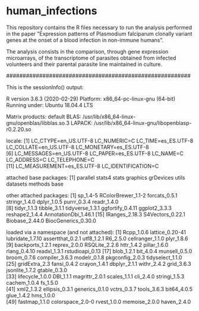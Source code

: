 # human_infections

This repository contains the R files necessary to run the analysis performed in the paper "Expression patterns of Plasmodium falciparum clonally variant genes at the onset of a blood infection in non-immune humans".

The analysis consists in the comparison, through gene expression microarrays, of the transcriptome of parasites obtained from infected volunteers and their parental parasite line maintained in culture.



########################################################

This is the sessionInfo() output:

R version 3.6.3 (2020-02-29)
Platform: x86_64-pc-linux-gnu (64-bit)
Running under: Ubuntu 18.04.4 LTS

Matrix products: default
BLAS:   /usr/lib/x86_64-linux-gnu/openblas/libblas.so.3
LAPACK: /usr/lib/x86_64-linux-gnu/libopenblasp-r0.2.20.so

locale:
 [1] LC_CTYPE=en_US.UTF-8       LC_NUMERIC=C               LC_TIME=es_ES.UTF-8        LC_COLLATE=en_US.UTF-8     LC_MONETARY=es_ES.UTF-8   
 [6] LC_MESSAGES=en_US.UTF-8    LC_PAPER=es_ES.UTF-8       LC_NAME=C                  LC_ADDRESS=C               LC_TELEPHONE=C            
[11] LC_MEASUREMENT=es_ES.UTF-8 LC_IDENTIFICATION=C       

attached base packages:
[1] parallel  stats4    stats     graphics  grDevices utils     datasets  methods   base     

other attached packages:
 [1] sp_1.4-5             RColorBrewer_1.1-2   forcats_0.5.1        stringr_1.4.0        dplyr_1.0.5          purrr_0.3.4          readr_1.4.0         
 [8] tidyr_1.1.3          tibble_3.1.1         tidyverse_1.3.1      ggfortify_0.4.11     ggplot2_3.3.3        reshape2_1.4.4       AnnotationDbi_1.46.1
[15] IRanges_2.18.3       S4Vectors_0.22.1     Biobase_2.44.0       BiocGenerics_0.30.0 

loaded via a namespace (and not attached):
 [1] Rcpp_1.0.6       lattice_0.20-41  lubridate_1.7.10 assertthat_0.2.1 utf8_1.2.1       R6_2.5.0         cellranger_1.1.0 plyr_1.8.6      
 [9] backports_1.2.1  reprex_2.0.0     RSQLite_2.2.6    httr_1.4.2       pillar_1.6.0     rlang_0.4.10     readxl_1.3.1     rstudioapi_0.13 
[17] blob_1.2.1       bit_4.0.4        munsell_0.5.0    broom_0.7.6      compiler_3.6.3   modelr_0.1.8     pkgconfig_2.0.3  tidyselect_1.1.0
[25] gridExtra_2.3    fansi_0.4.2      crayon_1.4.1     dbplyr_2.1.1     withr_2.4.2      grid_3.6.3       jsonlite_1.7.2   gtable_0.3.0    
[33] lifecycle_1.0.0  DBI_1.1.1        magrittr_2.0.1   scales_1.1.1     cli_2.4.0        stringi_1.5.3    cachem_1.0.4     fs_1.5.0        
[41] xml2_1.3.2       ellipsis_0.3.1   generics_0.1.0   vctrs_0.3.7      tools_3.6.3      bit64_4.0.5      glue_1.4.2       hms_1.0.0       
[49] fastmap_1.1.0    colorspace_2.0-0 rvest_1.0.0      memoise_2.0.0    haven_2.4.0     
